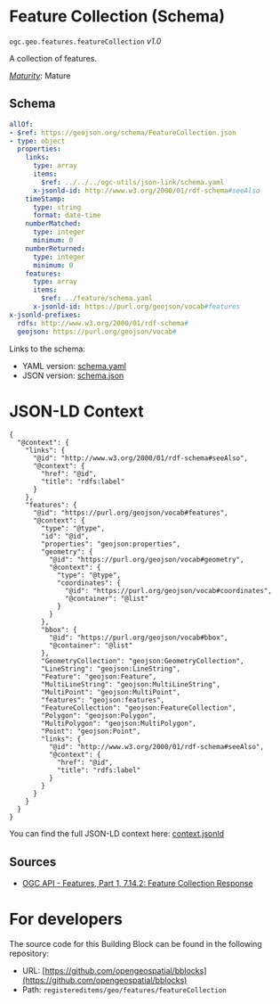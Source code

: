 
# Feature Collection (Schema)

`ogc.geo.features.featureCollection` *v1.0*

A collection of features.

[*Maturity*](https://github.com/cportele/ogcapi-building-blocks#building-block-maturity): Mature

## Schema

```yaml
allOf:
- $ref: https://geojson.org/schema/FeatureCollection.json
- type: object
  properties:
    links:
      type: array
      items:
        $ref: ../../../ogc-utils/json-link/schema.yaml
      x-jsonld-id: http://www.w3.org/2000/01/rdf-schema#seeAlso
    timeStamp:
      type: string
      format: date-time
    numberMatched:
      type: integer
      minimum: 0
    numberReturned:
      type: integer
      minimum: 0
    features:
      type: array
      items:
        $ref: ../feature/schema.yaml
      x-jsonld-id: https://purl.org/geojson/vocab#features
x-jsonld-prefixes:
  rdfs: http://www.w3.org/2000/01/rdf-schema#
  geojson: https://purl.org/geojson/vocab#

```

Links to the schema:

* YAML version: [schema.yaml](https://opengeospatial.github.io/bblocks/annotated-schemas/geo/features/featureCollection/schema.json)
* JSON version: [schema.json](https://opengeospatial.github.io/bblocks/annotated-schemas/geo/features/featureCollection/schema.yaml)


# JSON-LD Context

```jsonld
{
  "@context": {
    "links": {
      "@id": "http://www.w3.org/2000/01/rdf-schema#seeAlso",
      "@context": {
        "href": "@id",
        "title": "rdfs:label"
      }
    },
    "features": {
      "@id": "https://purl.org/geojson/vocab#features",
      "@context": {
        "type": "@type",
        "id": "@id",
        "properties": "geojson:properties",
        "geometry": {
          "@id": "https://purl.org/geojson/vocab#geometry",
          "@context": {
            "type": "@type",
            "coordinates": {
              "@id": "https://purl.org/geojson/vocab#coordinates",
              "@container": "@list"
            }
          }
        },
        "bbox": {
          "@id": "https://purl.org/geojson/vocab#bbox",
          "@container": "@list"
        },
        "GeometryCollection": "geojson:GeometryCollection",
        "LineString": "geojson:LineString",
        "Feature": "geojson:Feature",
        "MultiLineString": "geojson:MultiLineString",
        "MultiPoint": "geojson:MultiPoint",
        "features": "geojson:features",
        "FeatureCollection": "geojson:FeatureCollection",
        "Polygon": "geojson:Polygon",
        "MultiPolygon": "geojson:MultiPolygon",
        "Point": "geojson:Point",
        "links": {
          "@id": "http://www.w3.org/2000/01/rdf-schema#seeAlso",
          "@context": {
            "href": "@id",
            "title": "rdfs:label"
          }
        }
      }
    }
  }
}
```

You can find the full JSON-LD context here:
[context.jsonld](https://opengeospatial.github.io/bblocks/annotated-schemas/geo/features/featureCollection/context.jsonld)

## Sources

* [OGC API - Features, Part 1, 7.14.2: Feature Collection Response](https://docs.ogc.org/is/17-069r3/17-069r3.html#_response_5)

# For developers

The source code for this Building Block can be found in the following repository:

* URL: [https://github.com/opengeospatial/bblocks](https://github.com/opengeospatial/bblocks)
* Path: `registereditems/geo/features/featureCollection`

